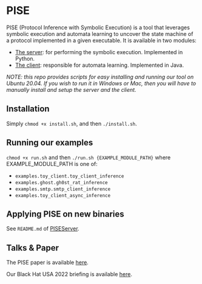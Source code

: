 # PISE

PISE (Protocol Inference with Symbolic Execution) is a tool that leverages symbolic execution and automata learning to uncover the state machine of a protocol implemented in a given executable. It is available in two modules:

- [The server](https://github.com/ron4548/PISEServer): for performing the symbolic execution. Implemented in Python.
- [The client](https://github.com/ron4548/PISEClient): responsible for automata learning. Implemented in Java.

*NOTE: this repo provides scripts for easy installing and running our tool on Ubuntu 20.04. If you wish to run it in Windows or Mac, then you will have to manually install and setup the server and the client.*

## Installation

Simply `chmod +x install.sh`, and then `./install.sh`.

## Running our examples

`chmod +x run.sh` and then `./run.sh {EXAMPLE_MODULE_PATH}` where EXAMPLE_MODULE_PATH is one of:
* `examples.toy_client.toy_client_inference`
* `examples.ghost.gh0st_rat_inference`
* `examples.smtp.smtp_client_inference`
* `examples.toy_client_async_inference`

## Applying PISE on new binaries
See `README.md` of [PISEServer](https://github.com/ron4548/PISEServer).

## Talks & Paper

The PISE paper is available [here](https://github.com/ron4548/InferenceServer/blob/master/paper.pdf).

Our Black Hat USA 2022 briefing is available [here](https://www.blackhat.com/us-22/briefings/schedule/#automatic-protocol-reverse-engineering-27238).
